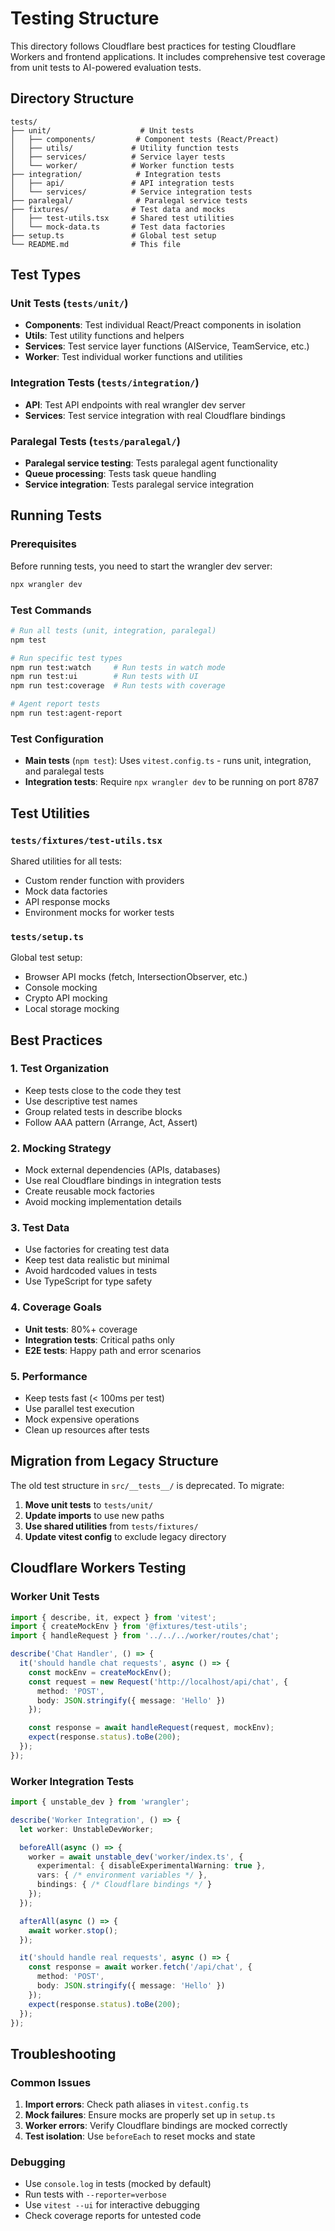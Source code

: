 # Testing Structure

This directory follows Cloudflare best practices for testing Cloudflare Workers and frontend applications. It includes comprehensive test coverage from unit tests to AI-powered evaluation tests.

## Directory Structure

```
tests/
├── unit/                    # Unit tests
│   ├── components/         # Component tests (React/Preact)
│   ├── utils/             # Utility function tests
│   ├── services/          # Service layer tests
│   └── worker/            # Worker function tests
├── integration/            # Integration tests
│   ├── api/               # API integration tests
│   └── services/          # Service integration tests
├── paralegal/              # Paralegal service tests
├── fixtures/              # Test data and mocks
│   ├── test-utils.tsx     # Shared test utilities
│   └── mock-data.ts       # Test data factories
├── setup.ts               # Global test setup
└── README.md              # This file
```

## Test Types

### Unit Tests (`tests/unit/`)
- **Components**: Test individual React/Preact components in isolation
- **Utils**: Test utility functions and helpers
- **Services**: Test service layer functions (AIService, TeamService, etc.)
- **Worker**: Test individual worker functions and utilities

### Integration Tests (`tests/integration/`)
- **API**: Test API endpoints with real wrangler dev server
- **Services**: Test service integration with real Cloudflare bindings


### Paralegal Tests (`tests/paralegal/`)
- **Paralegal service testing**: Tests paralegal agent functionality
- **Queue processing**: Tests task queue handling
- **Service integration**: Tests paralegal service integration


## Running Tests

### Prerequisites
Before running tests, you need to start the wrangler dev server:
```bash
npx wrangler dev
```

### Test Commands

```bash
# Run all tests (unit, integration, paralegal)
npm test

# Run specific test types
npm run test:watch     # Run tests in watch mode
npm run test:ui        # Run tests with UI
npm run test:coverage  # Run tests with coverage

# Agent report tests
npm run test:agent-report
```

### Test Configuration

- **Main tests** (`npm test`): Uses `vitest.config.ts` - runs unit, integration, and paralegal tests
- **Integration tests**: Require `npx wrangler dev` to be running on port 8787

## Test Utilities

### `tests/fixtures/test-utils.tsx`
Shared utilities for all tests:
- Custom render function with providers
- Mock data factories
- API response mocks
- Environment mocks for worker tests

### `tests/setup.ts`
Global test setup:
- Browser API mocks (fetch, IntersectionObserver, etc.)
- Console mocking
- Crypto API mocking
- Local storage mocking

## Best Practices

### 1. Test Organization
- Keep tests close to the code they test
- Use descriptive test names
- Group related tests in describe blocks
- Follow AAA pattern (Arrange, Act, Assert)

### 2. Mocking Strategy
- Mock external dependencies (APIs, databases)
- Use real Cloudflare bindings in integration tests
- Create reusable mock factories
- Avoid mocking implementation details

### 3. Test Data
- Use factories for creating test data
- Keep test data realistic but minimal
- Avoid hardcoded values in tests
- Use TypeScript for type safety

### 4. Coverage Goals
- **Unit tests**: 80%+ coverage
- **Integration tests**: Critical paths only
- **E2E tests**: Happy path and error scenarios

### 5. Performance
- Keep tests fast (< 100ms per test)
- Use parallel test execution
- Mock expensive operations
- Clean up resources after tests

## Migration from Legacy Structure

The old test structure in `src/__tests__/` is deprecated. To migrate:

1. **Move unit tests** to `tests/unit/`
2. **Update imports** to use new paths
3. **Use shared utilities** from `tests/fixtures/`
4. **Update vitest config** to exclude legacy directory

## Cloudflare Workers Testing

### Worker Unit Tests
```typescript
import { describe, it, expect } from 'vitest';
import { createMockEnv } from '@fixtures/test-utils';
import { handleRequest } from '../../../worker/routes/chat';

describe('Chat Handler', () => {
  it('should handle chat requests', async () => {
    const mockEnv = createMockEnv();
    const request = new Request('http://localhost/api/chat', {
      method: 'POST',
      body: JSON.stringify({ message: 'Hello' })
    });

    const response = await handleRequest(request, mockEnv);
    expect(response.status).toBe(200);
  });
});
```

### Worker Integration Tests
```typescript
import { unstable_dev } from 'wrangler';

describe('Worker Integration', () => {
  let worker: UnstableDevWorker;

  beforeAll(async () => {
    worker = await unstable_dev('worker/index.ts', {
      experimental: { disableExperimentalWarning: true },
      vars: { /* environment variables */ },
      bindings: { /* Cloudflare bindings */ }
    });
  });

  afterAll(async () => {
    await worker.stop();
  });

  it('should handle real requests', async () => {
    const response = await worker.fetch('/api/chat', {
      method: 'POST',
      body: JSON.stringify({ message: 'Hello' })
    });
    expect(response.status).toBe(200);
  });
});
```

## Troubleshooting

### Common Issues
1. **Import errors**: Check path aliases in `vitest.config.ts`
2. **Mock failures**: Ensure mocks are properly set up in `setup.ts`
3. **Worker errors**: Verify Cloudflare bindings are mocked correctly
4. **Test isolation**: Use `beforeEach` to reset mocks and state

### Debugging
- Use `console.log` in tests (mocked by default)
- Run tests with `--reporter=verbose`
- Use `vitest --ui` for interactive debugging
- Check coverage reports for untested code 